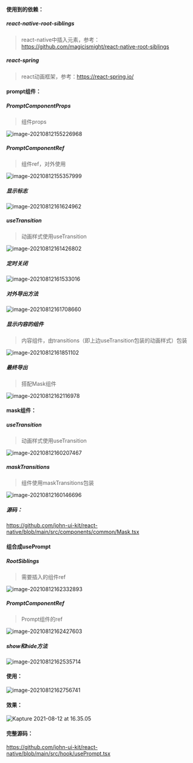 #### 使用到的依赖：

##### react-native-root-siblings

> react-native中插入元素，参考：https://github.com/magicismight/react-native-root-siblings

##### react-spring

> react动画框架，参考：https://react-spring.io/



#### prompt组件：

##### PromptComponentProps

> 组件props

![image-20210812155226968](https://tva1.sinaimg.cn/large/008i3skNgy1gte23cx8qcj60u01ia0y302.jpg)

##### PromptComponentRef

> 组件ref，对外使用

![image-20210812155357999](https://tva1.sinaimg.cn/large/008i3skNgy1gte24sk2s7j610o0hcjsb02.jpg)

##### 显示标志

![image-20210812161624962](https://tva1.sinaimg.cn/large/008i3skNgy1gte2s5ilnkj60tu0ccq3e02.jpg)

##### useTransition

> 动画样式使用useTransition

![image-20210812161426802](https://tva1.sinaimg.cn/large/008i3skNgy1gte2q41k0pj60u00vajui02.jpg)

##### 定时关闭

![image-20210812161533016](https://tva1.sinaimg.cn/large/008i3skNgy1gte2r95l84j60oq0ncwg002.jpg)

##### 对外导出方法

![image-20210812161708660](https://tva1.sinaimg.cn/large/008i3skNgy1gte2sx3nqzj60hs0kc0t902.jpg)

##### 显示内容的组件

> 内容组件，由transitions（即上边useTransition包装的动画样式）包装

![image-20210812161851102](https://tva1.sinaimg.cn/large/008i3skNgy1gte2up1h5ej60u01ib43r02.jpg)

##### 最终导出

> 搭配Mask组件

![image-20210812162116978](https://tva1.sinaimg.cn/large/008i3skNgy1gte2x8968cj61380pcabr02.jpg)

#### mask组件：

##### useTransition

> 动画样式使用useTransition

![image-20210812160207467](https://tva1.sinaimg.cn/large/008i3skNgy1gte2da9clej60ts0icgmn02.jpg)

##### maskTransitions

> 组件使用maskTransitions包装

![image-20210812160146696](https://tva1.sinaimg.cn/large/008i3skNgy1gte2cx6mo3j61040u0tbd02.jpg)

##### 源码：

https://github.com/john-ui-kit/react-native/blob/main/src/components/common/Mask.tsx



#### 组合成usePrompt

##### RootSiblings

> 需要插入的组件ref

![image-20210812162332893](https://tva1.sinaimg.cn/large/008i3skNgy1gte2zkyd72j61380ec74v02.jpg)

##### PromptComponentRef

> Prompt组件的ref

![image-20210812162427603](https://tva1.sinaimg.cn/large/008i3skNgy1gte30j06uyj61060ecq3m02.jpg)

##### show和hide方法

![image-20210812162535714](https://tva1.sinaimg.cn/large/008i3skNgy1gte31pnjbmj60u013gq6302.jpg)



#### 使用：

![image-20210812162756741](https://tva1.sinaimg.cn/large/008i3skNgy1gte345np0gj60u00wxaci02.jpg)

#### 效果：

![Kapture 2021-08-12 at 16.35.05](https://tva1.sinaimg.cn/large/008i3skNgy1gte3bvt92ug608c0hltts02.gif)

#### 完整源码：

https://github.com/john-ui-kit/react-native/blob/main/src/hook/usePrompt.tsx